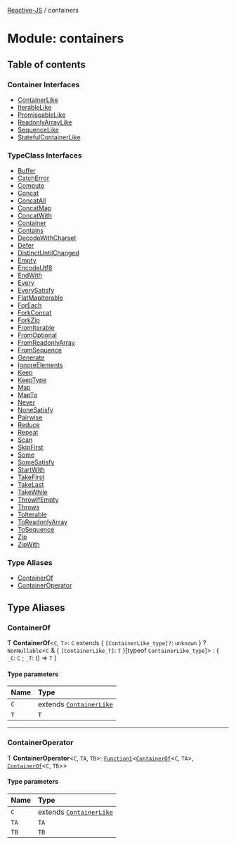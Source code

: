[Reactive-JS](../README.md) / containers

# Module: containers

## Table of contents

### Container Interfaces

- [ContainerLike](../interfaces/containers.ContainerLike.md)
- [IterableLike](../interfaces/containers.IterableLike.md)
- [PromiseableLike](../interfaces/containers.PromiseableLike.md)
- [ReadonlyArrayLike](../interfaces/containers.ReadonlyArrayLike.md)
- [SequenceLike](../interfaces/containers.SequenceLike.md)
- [StatefulContainerLike](../interfaces/containers.StatefulContainerLike.md)

### TypeClass Interfaces

- [Buffer](../interfaces/containers.Buffer.md)
- [CatchError](../interfaces/containers.CatchError.md)
- [Compute](../interfaces/containers.Compute.md)
- [Concat](../interfaces/containers.Concat.md)
- [ConcatAll](../interfaces/containers.ConcatAll.md)
- [ConcatMap](../interfaces/containers.ConcatMap.md)
- [ConcatWith](../interfaces/containers.ConcatWith.md)
- [Container](../interfaces/containers.Container.md)
- [Contains](../interfaces/containers.Contains.md)
- [DecodeWithCharset](../interfaces/containers.DecodeWithCharset.md)
- [Defer](../interfaces/containers.Defer.md)
- [DistinctUntilChanged](../interfaces/containers.DistinctUntilChanged.md)
- [Empty](../interfaces/containers.Empty.md)
- [EncodeUtf8](../interfaces/containers.EncodeUtf8.md)
- [EndWith](../interfaces/containers.EndWith.md)
- [Every](../interfaces/containers.Every.md)
- [EverySatisfy](../interfaces/containers.EverySatisfy.md)
- [FlatMapIterable](../interfaces/containers.FlatMapIterable.md)
- [ForEach](../interfaces/containers.ForEach.md)
- [ForkConcat](../interfaces/containers.ForkConcat.md)
- [ForkZip](../interfaces/containers.ForkZip.md)
- [FromIterable](../interfaces/containers.FromIterable.md)
- [FromOptional](../interfaces/containers.FromOptional.md)
- [FromReadonlyArray](../interfaces/containers.FromReadonlyArray.md)
- [FromSequence](../interfaces/containers.FromSequence.md)
- [Generate](../interfaces/containers.Generate.md)
- [IgnoreElements](../interfaces/containers.IgnoreElements.md)
- [Keep](../interfaces/containers.Keep.md)
- [KeepType](../interfaces/containers.KeepType.md)
- [Map](../interfaces/containers.Map.md)
- [MapTo](../interfaces/containers.MapTo.md)
- [Never](../interfaces/containers.Never.md)
- [NoneSatisfy](../interfaces/containers.NoneSatisfy.md)
- [Pairwise](../interfaces/containers.Pairwise.md)
- [Reduce](../interfaces/containers.Reduce.md)
- [Repeat](../interfaces/containers.Repeat.md)
- [Scan](../interfaces/containers.Scan.md)
- [SkipFirst](../interfaces/containers.SkipFirst.md)
- [Some](../interfaces/containers.Some.md)
- [SomeSatisfy](../interfaces/containers.SomeSatisfy.md)
- [StartWith](../interfaces/containers.StartWith.md)
- [TakeFirst](../interfaces/containers.TakeFirst.md)
- [TakeLast](../interfaces/containers.TakeLast.md)
- [TakeWhile](../interfaces/containers.TakeWhile.md)
- [ThrowIfEmpty](../interfaces/containers.ThrowIfEmpty.md)
- [Throws](../interfaces/containers.Throws.md)
- [ToIterable](../interfaces/containers.ToIterable.md)
- [ToReadonlyArray](../interfaces/containers.ToReadonlyArray.md)
- [ToSequence](../interfaces/containers.ToSequence.md)
- [Zip](../interfaces/containers.Zip.md)
- [ZipWith](../interfaces/containers.ZipWith.md)

### Type Aliases

- [ContainerOf](containers.md#containerof)
- [ContainerOperator](containers.md#containeroperator)

## Type Aliases

### ContainerOf

Ƭ **ContainerOf**<`C`, `T`\>: `C` extends { `[ContainerLike_type]?`: `unknown`  } ? `NonNullable`<`C` & { `[ContainerLike_T]`: `T`  }[typeof `ContainerLike_type`]\> : { `_C`: `C` ; `_T`: () => `T`  }

#### Type parameters

| Name | Type |
| :------ | :------ |
| `C` | extends [`ContainerLike`](../interfaces/containers.ContainerLike.md) |
| `T` | `T` |

___

### ContainerOperator

Ƭ **ContainerOperator**<`C`, `TA`, `TB`\>: [`Function1`](functions.md#function1)<[`ContainerOf`](containers.md#containerof)<`C`, `TA`\>, [`ContainerOf`](containers.md#containerof)<`C`, `TB`\>\>

#### Type parameters

| Name | Type |
| :------ | :------ |
| `C` | extends [`ContainerLike`](../interfaces/containers.ContainerLike.md) |
| `TA` | `TA` |
| `TB` | `TB` |
